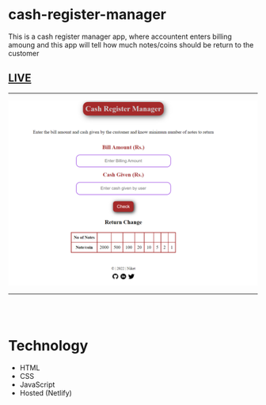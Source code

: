 # cash-register-manager
This is a cash register manager app, where accountent enters billing amoung and this app will tell how much notes/coins should be return to the customer


## [LIVE](https://nk-cash-register-manager.netlify.app/)

---

![Demo](/icons/app-ss.png)

---
<br/>
<br/>

# Technology

- HTML
- CSS
- JavaScript
- Hosted (Netlify)